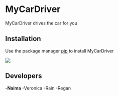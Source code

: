 # MyCarDriver 
MyCarDriver drives the car for you

## Installation 
Use the package manager [pip](https://pypi.org/project/pip/) to install MyCarDriver 

![](https://pypi.org/static/images/logo-small.95de8436.svg)

## Developers
-**Naima**
-Veronica
-Rain
-Regan
